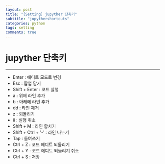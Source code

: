 ```yaml
---
layout: post
title: "[Setting] jupyther 단축키"
subtitle: "jupythershortcuts"
categories: python
tags: setting
comments: true
---
```


# jupyther 단축키

* * *

* Enter : 에디트 모드로 변경
* Esc : 팝업 닫기
* Shift + Enter : 코드 실행
* a : 위에 라인 추가
* b : 아래에 라인 추가
* dd : 라인 제거
* z : 되돌리기
* ii : 실행 취소
* Shift + M : 라인 합치기
* Shift + Ctrl + '-' : 라인 나누기
* Tap : 들여쓰기
* Ctrl + Z : 코드 에디트 되돌리기
* Ctrl + Y : 코드 에디트 되돌리기 취소
* Ctrl + S : 저장